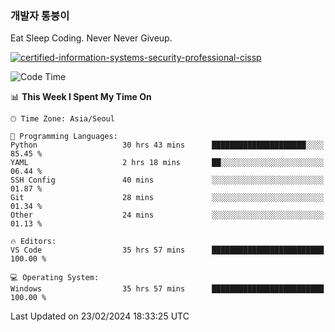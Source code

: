 ### 개발자 통붕이
Eat Sleep Coding.
Never Never Giveup.

[![certified-information-systems-security-professional-cissp](https://user-images.githubusercontent.com/44606727/157613689-acd84ec6-5f8f-4e79-89d9-a8d51f033634.png)](https://www.credly.com/badges/f394a010-85a0-450b-9136-8043af01d71c/public_url)

<!--START_SECTION:waka-->
![Code Time](http://img.shields.io/badge/Code%20Time-2%2C580%20hrs%2059%20mins-blue)

📊 **This Week I Spent My Time On** 

```text
🕑︎ Time Zone: Asia/Seoul

💬 Programming Languages: 
Python                   30 hrs 43 mins      █████████████████████░░░░   85.45 % 
YAML                     2 hrs 18 mins       ██░░░░░░░░░░░░░░░░░░░░░░░   06.44 % 
SSH Config               40 mins             ░░░░░░░░░░░░░░░░░░░░░░░░░   01.87 % 
Git                      28 mins             ░░░░░░░░░░░░░░░░░░░░░░░░░   01.34 % 
Other                    24 mins             ░░░░░░░░░░░░░░░░░░░░░░░░░   01.13 % 

🔥 Editors: 
VS Code                  35 hrs 57 mins      █████████████████████████   100.00 % 

💻 Operating System: 
Windows                  35 hrs 57 mins      █████████████████████████   100.00 % 
```


 Last Updated on 23/02/2024 18:33:25 UTC
<!--END_SECTION:waka-->
